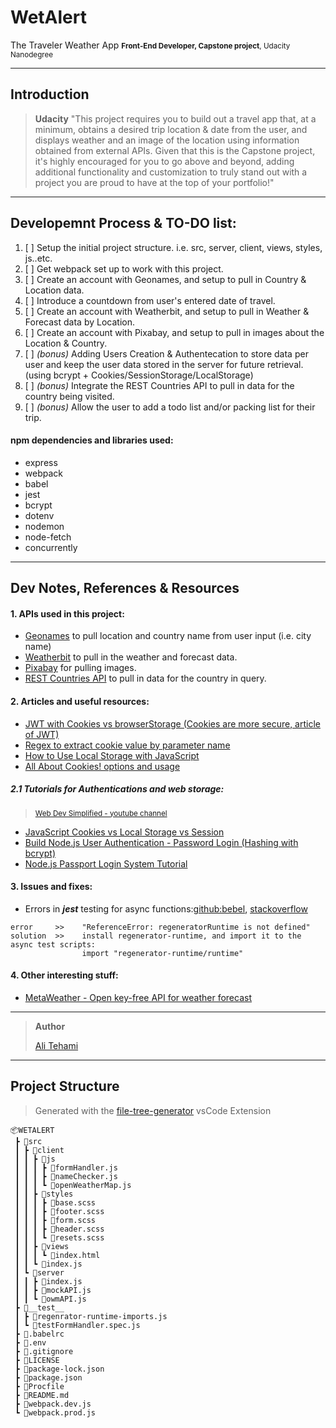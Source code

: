 # WetAlert

The Traveler Weather App
<small> **Front-End Developer, Capstone project**, Udacity Nanodegree </small>

---

## Introduction

> **Udacity**
> "This project requires you to build out a travel app that, at a minimum, obtains a desired trip location & date from the user, and displays weather and an image of the location using information obtained from external APIs. Given that this is the Capstone project, it's highly encouraged for you to go above and beyond, adding additional functionality and customization to truly stand out with a project you are proud to have at the top of your portfolio!"

---

## Developemnt Process & TO-DO list:

1. [ ] Setup the initial project structure. i.e. src, server, client, views, styles, js..etc.
2. [ ] Get webpack set up to work with this project.
3. [ ] Create an account with Geonames, and setup to pull in Country & Location data.
4. [ ] Introduce a countdown from user's entered date of travel.
5. [ ] Create an account with Weatherbit, and setup to pull in Weather & Forecast data by Location.
6. [ ] Create an account with Pixabay, and setup to pull in images about the Location & Country.
7. [ ] _(bonus)_ Adding Users Creation & Authentecation to store data per user and keep the user data stored in the server for future retrieval. (using bcrypt + Cookies/SessionStorage/LocalStorage)
8. [ ] _(bonus)_ Integrate the REST Countries API to pull in data for the country being visited.
9. [ ] _(bonus)_ Allow the user to add a todo list and/or packing list for their trip.

#### npm dependencies and libraries used:

- express
- webpack
- babel
- jest
- bcrypt
- dotenv
- nodemon
- node-fetch
- concurrently

---

## Dev Notes, References & Resources

#### 1. APIs used in this project:

- [Geonames](http://www.geonames.org/export/web-services.html) to pull location and country name from user input (i.e. city name)
- [Weatherbit](https://www.weatherbit.io/account/create) to pull in the weather and forecast data.
- [Pixabay](https://pixabay.com/api/docs/) for pulling images.
- [REST Countries API](https://restcountries.eu/) to pull in data for the country in query.

#### 2. Articles and useful resources:

- [JWT with Cookies vs browserStorage
  (Cookies are more secure, article of JWT)](https://stormpath.com/blog/where-to-store-your-jwts-cookies-vs-html5-web-storage)
- [Regex to extract cookie value by parameter name](https://regex-tutorial.com/getCookieWithRegex.html)
- [How to Use Local Storage with JavaScript](https://www.taniarascia.com/how-to-use-local-storage-with-javascript/)
- [All About Cookies! options and usage](https://javascript.info/cookie)

##### 2.1 Tutorials for Authentications and web storage:

> <sub>[Web Dev Simplified - youtube channel](https://www.youtube.com/channel/UCFbNIlppjAuEX4znoulh0Cw)</sub>

- [JavaScript Cookies vs Local Storage vs Session](https://www.youtube.com/watch?v=GihQAC1I39Q)
- [Build Node.js User Authentication - Password Login (Hashing with bcrypt)](https://www.youtube.com/watch?v=Ud5xKCYQTjM)
- [Node.js Passport Login System Tutorial](https://www.youtube.com/watch?v=-RCnNyD0L-s)

#### 3. Issues and fixes:

- Errors in **_jest_** testing for async functions:[github:bebel](https://github.com/babel/babel/issues/9849), [stackoverflow](https://stackoverflow.com/questions/42535270/regeneratorruntime-is-not-defined-when-running-jest-test)

```
error     >>    "ReferenceError: regeneratorRuntime is not defined"
solution  >>    install regenerator-runtime, and import it to the async test scripts:
                import "regenerator-runtime/runtime"
```

#### 4. Other interesting stuff:

- [MetaWeather - Open key-free API for weather forecast](https://www.metaweather.com/api/ "Open key-free API for weather forecast")

---

> **Author**
>
> [Ali Tehami](https://www.linkedin.com/in/alitehami/ "linkedin profile")

---

## Project Structure
> Generated with the [file-tree-generator](https://marketplace.visualstudio.com/items?itemName=Shinotatwu-DS.file-tree-generator) vsCode Extension
```
📦WETALERT
 ┣ 📂src
 ┃ ┣ 📂client
 ┃ ┃ ┣ 📂js
 ┃ ┃ ┃ ┣ 📜formHandler.js
 ┃ ┃ ┃ ┣ 📜nameChecker.js
 ┃ ┃ ┃ ┗ 📜openWeatherMap.js
 ┃ ┃ ┣ 📂styles
 ┃ ┃ ┃ ┣ 📜base.scss
 ┃ ┃ ┃ ┣ 📜footer.scss
 ┃ ┃ ┃ ┣ 📜form.scss
 ┃ ┃ ┃ ┣ 📜header.scss
 ┃ ┃ ┃ ┗ 📜resets.scss
 ┃ ┃ ┣ 📂views
 ┃ ┃ ┃ ┗ 📜index.html
 ┃ ┃ ┗ 📜index.js
 ┃ ┗ 📂server
 ┃ ┃ ┣ 📜index.js
 ┃ ┃ ┣ 📜mockAPI.js
 ┃ ┃ ┗ 📜owmAPI.js
 ┣ 📂__test__
 ┃ ┣ 📜regenrator-runtime-imports.js
 ┃ ┗ 📜testFormHandler.spec.js
 ┣ 📜.babelrc
 ┣ 📜.env
 ┣ 📜.gitignore
 ┣ 📜LICENSE
 ┣ 📜package-lock.json
 ┣ 📜package.json
 ┣ 📜Procfile
 ┣ 📜README.md
 ┣ 📜webpack.dev.js
 ┗ 📜webpack.prod.js
 ```